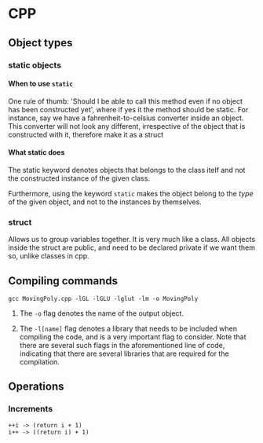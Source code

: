 # CPP

## Object types

### static objects

#### When to use `static`
One rule of thumb: 'Should I be able to call this method even if no object has been constructed yet', where if yes it the method should be static. For instance, say we have a fahrenheit-to-celsius converter inside an object. This converter will not look any different, irrespective of the object that is constructed with it, therefore make it as a struct

#### What static does
The static keyword denotes objects that belongs to the class itelf and not the constructed instance of the given class. 

Furthermore, using the keyword `static` makes the object belong to the *type* of the given object, and not to the instances by themselves. 

### struct
Allows us to group variables together. It is very much like a class. All objects inside the struct are public, and need to be declared private if we want them so, unlike classes in cpp. 

## Compiling commands

`gcc MovingPoly.cpp -lGL -lGLU -lglut -lm -o MovingPoly`

1. The `-o` flag denotes the name of the output object. 

2. The `-l[name]` flag denotes a library that needs to be included when compiling the code, and is a very important flag to consider. Note that there are several such flags in the aforementioned line of code, indicating that there are several libraries that are required for the compilation. 


## Operations

### Increments

```
++i -> (return i + 1)
i++ -> ((return i) + 1) 
```